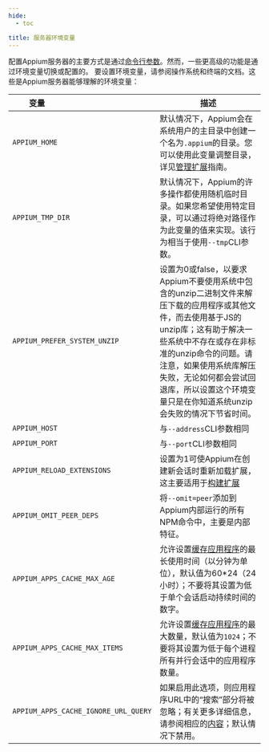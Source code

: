 ```yaml
---
hide:
  - toc

title: 服务器环境变量
---
```


配置Appium服务器的主要方式是通过[命令行参数](./args.md)。然而，一些更高级的功能是通过环境变量切换或配置的。
要设置环境变量，请参阅操作系统和终端的文档。这些是Appium服务器能够理解的环境变量：

|变量&nbsp;&nbsp;&nbsp;&nbsp;&nbsp;&nbsp;&nbsp;&nbsp;&nbsp;&nbsp;&nbsp;&nbsp;&nbsp;&nbsp;&nbsp;&nbsp;&nbsp;&nbsp;&nbsp;&nbsp;&nbsp;&nbsp;&nbsp;&nbsp;&nbsp;&nbsp;&nbsp;&nbsp;&nbsp;&nbsp;&nbsp;&nbsp;&nbsp;&nbsp;&nbsp;&nbsp;&nbsp;&nbsp;&nbsp;&nbsp;&nbsp;&nbsp;|描述|
|--------|-----------|
|`APPIUM_HOME`|默认情况下，Appium会在系统用户的主目录中创建一个名为`.appium`的目录。您可以使用此变量调整目录，详见[管理扩展](../guides/managing-exts.md)指南。|
|`APPIUM_TMP_DIR`|默认情况下，Appium的许多操作都使用随机临时目录。如果您希望使用特定目录，可以通过将绝对路径作为此变量的值来实现。该行为相当于使用`--tmp`CLI参数。|
|`APPIUM_PREFER_SYSTEM_UNZIP`|设置为0或false，以要求Appium不要使用系统中包含的unzip二进制文件来解压下载的应用程序或其他文件，而去使用基于JS的unzip库；这有助于解决一些系统中不存在或存在非标准的unzip命令的问题。请注意，如果使用系统库解压失败，无论如何都会尝试回退库，所以设置这个环境变量只是在你知道系统unzip会失败的情况下节省时间。|
|`APPIUM_HOST`|与`--address`CLI参数相同|
|`APPIUM_PORT`|与`--port`CLI参数相同|
|`APPIUM_RELOAD_EXTENSIONS`|设置为1可使Appium在创建新会话时重新加载扩展，这主要适用于[构建扩展](../developing/build-drivers.md)|
|`APPIUM_OMIT_PEER_DEPS`|将`--omit=peer`添加到Appium内部运行的所有NPM命令中，主要是内部特征。|
|`APPIUM_APPS_CACHE_MAX_AGE`|允许设置[缓存应用程序](../guides/caching.md)的最长使用时间（以分钟为单位），默认值为60*24（24小时）；不要将其设置为低于单个会话启动持续时间的数字。|
|`APPIUM_APPS_CACHE_MAX_ITEMS`|允许设置[缓存应用程序](../guides/caching.md)的最大数量，默认值为`1024`；不要将其设置为低于每个进程所有并行会话中的应用程序数量。|
|`APPIUM_APPS_CACHE_IGNORE_URL_QUERY`|如果启用此选项，则应用程序URL中的“搜索”部分将被忽略；有关更多详细信息，请参阅相应的[内容](https://discuss.appium.io/t/regarding-app-caching-when-using-aws-s3-presigned-urls/42713)；默认情况下禁用。|
